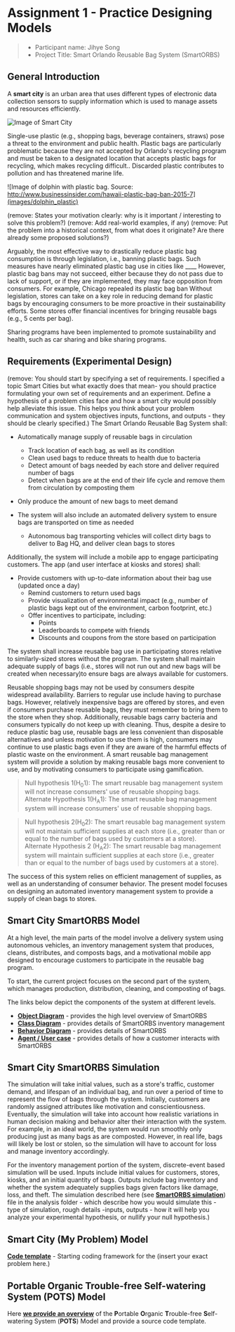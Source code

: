 # Assignment 1 - Practice Designing Models

> * Participant name: Jihye Song
> * Project Title: Smart Orlando Reusable Bag System (SmartORBS)

## General Introduction

A **smart city** is an urban area that uses different types of electronic data collection sensors to supply information which is used to manage assets and resources efficiently.

![Image of Smart City](images/smartcity.png)

Single-use plastic (e.g., shopping bags, beverage containers, straws) pose a threat to the environment and public health. Plastic bags are particularly problematic because they are not accepted by Orlando's recycling program and must be taken to a designated location that accepts plastic bags for recycling, which makes recycling difficult..
Discarded plastic contributes to pollution and has threatened marine life.

![Image of dolphin with plastic bag. Source: http://www.businessinsider.com/hawaii-plastic-bag-ban-2015-7](images/dolphin_plastic)

(remove: States your motivation clearly: why is it important / interesting to solve this problem?)
(remove: Add real-world examples, if any)
(remove: Put the problem into a historical context, from what does it originate? Are there already some proposed solutions?)

Arguably, the most effective way to drastically reduce plastic bag consumption is through legislation, i.e., banning plastic bags. Such measures have nearly eliminated plastic bag use in cities like ____
However, plastic bag bans may not succeed, either because they do not pass due to lack of support, or if they are implemented, they may face opposition from consumers. For example, Chicago repealed its plastic bag ban 
Without legislation, stores can take on a key role in reducing demand for plastic bags by encouraging consumers to be more proactive in their sustainability efforts. Some stores offer financial incentives for bringing reusable bags (e.g., 5 cents per bag).

Sharing programs have been implemented to promote sustainability and health, such as car sharing and bike sharing programs. 

## Requirements (Experimental Design)

(remove: You should start by specifying a set of requirements. I specified a topic Smart Cities but what exactly does that mean-  you should practice formulating your own set of requirements and an experiment. 
Define a hypothesis of a problem cities face and how a smart city would possibly help alleviate this issue. This helps you think about your problem communication and system objectives inputs, functions, and outputs - they should be clearly specified.)
The Smart Orlando Reusable Bag System shall:
* Automatically manage supply of reusable bags in circulation
  * Track location of each bag, as well as its condition
  * Clean used bags to reduce threats to health due to bacteria
  * Detect amount of bags needed by each store and deliver required number of bags
  * Detect when bags are at the end of their life cycle and remove them from circulation by composting them
* Only produce the amount of new bags to meet demand

* The system will also include an automated delivery system to ensure bags are transported on time as needed 
  * Autonomous bag transporting vehicles will collect dirty bags to deliver to Bag HQ, and deliver clean bags to stores

Additionally, the system will include a mobile app to engage participating customers. The app (and user interface at kiosks and stores) shall:
* Provide customers with up-to-date information about their bag use (updated once a day)
  * Remind customers to return used bags
  * Provide visualization of environmental impact (e.g., number of plastic bags kept out of the environment, carbon footprint, etc.)
  * Offer incentives to participate, including:
    * Points
    * Leaderboards to compete with friends
    * Discounts and coupons from the store based on participation

The system shall increase reusable bag use in participating stores relative to similarly-sized stores without the program. The system shall maintain adequate supply of bags (i.e., stores will not run out and new bags will be created when necessary)to ensure bags are always available for customers.

Reusable shopping bags may not be used by consumers despite widespread availability. Barriers to regular use include having to purchase bags. However, relatively inexpensive bags are offered by stores, and even if consumers purchase reusable bags, they must remember to bring them to the store when they shop.
Additionally, reusable bags carry bacteria and consumers typically do not keep up with cleaning. Thus, despite a desire to reduce plastic bag use, reusable bags are less convenient than disposable alternatives and unless motivation to use them is high, consumers may continue to use plastic bags even if they are aware of the harmful effects of plastic waste on the environment. A smart reusable bag management system will provide a solution by making reusable bags more convenient to use, and by motivating consumers to participate using gamification. 

> Null hypothesis 1(H<sub>0</sub>1): The smart reusable bag management system will not increase consumers' use of reusable shopping bags.  
> Alternate Hypothesis 1(H<sub>A</sub>1): The smart reusable bag management system will increase consumers' use of reusable shopping bags.

> Null hypothesis 2(H<sub>0</sub>2): The smart reusable bag management system will not maintain sufficient supplies at each store (i.e., greater than or equal to the number of bags used by customers at a store).  
> Alternate Hypothesis 2 (H<sub>A</sub>2): The smart reusable bag management system will maintain sufficient supplies at each store (i.e., greater than or equal to the number of bags used by customers at a store).

The success of this system relies on efficient management of supplies, as well as an understanding of consumer behavior. The present model focuses on designing an automated inventory management system to provide a supply of clean bags to stores.

## Smart City SmartORBS Model


At a high level, the main parts of the model involve a delivery system using autonomous vehicles, an inventory management system that produces, cleans, distributes, and composts bags, and a motivational mobile app designed to encourage customers to participate in the reusable bag program.

To start, the current project focuses on the second part of the system, which manages production, distribution, cleaning, and composting of bags.

The links below depict the components of the system at different levels.

* [**Object Diagram**](model/object_diagram.md) - provides the high level overview of SmartORBS
* [**Class Diagram**](model/class_diagram.md) - provides details of SmartORBS inventory management
* [**Behavior Diagram**](model/behavior_diagram.md) - provides details of SmartORBS
* [**Agent / User case**](model/agent_usecase_diagram.md) - provides details of how a customer interacts with SmartORBS

## Smart City SmartORBS Simulation

The simulation will take initial values, such as a store's traffic, customer demand, and lifespan of an individual bag, and run over a period of time to represent the flow of bags through the system. Initially, customers are randomly assigned attributes like motivation and conscientiousness. Eventually, the simulation will take into account how realistic variations in human decision making and behavior alter their interaction with the system. For example, in an ideal world, the system would run smoothly only producing just as many bags as are composted. However, in real life, bags will likely be lost or stolen, so the simulation will have to account for loss and manage inventory accordingly.

For the inventory management portion of the system, discrete-event based simulation will be used. Inputs include initial values for customers, stores, kiosks, and an initial quantity of bags. Outputs include bag inventory and whether the system adequately supplies bags given factors like damage, loss, and theft. The simulation described here (see [**SmartORBS simulation**](model/README.md)) file in the analysis folder - which describe how you would simulate this - type of simulation, rough details -inputs, outputs - how it will help you analyze your experimental hypothesis, or nullify your null hypothesis.)


## Smart City (My Problem) Model
[**Code template**](code/README.md) - Starting coding framework for the (insert your exact problem here.)

## **P**ortable **O**rganic **T**rouble-free **S**elf-watering System (**POTS**) Model
Here [**we provide an overview**](code/smart_orbs/README.md) of the **P**ortable **O**rganic **T**rouble-free **S**elf-watering System (**POTS**) Model and provide a source code template.
